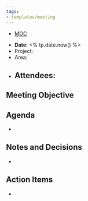 ```yaml
---
tags:
- templates/meeting
---
```


<nav aria-label="Breadcrumb" class="custom-breadcrumb">
    <ul>
        <li><a href="obsidian://advanced-uri?vault=Donaldo&filepath=MOC"> MOC</a></li>
    </ul>
</nav>

- **Date:**  <% tp.date.now() %>
- Project:
- Area:
- **Attendees:** 
	- 

## Meeting Objective


## Agenda
- 

## Notes and Decisions
- 

## Action Items
- 
